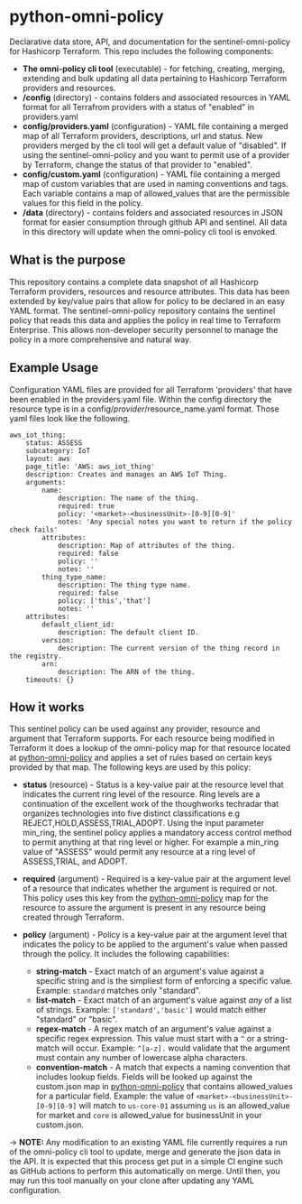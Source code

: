 # python-omni-policy
Declarative data store, API, and documentation for the sentinel-omni-policy for Hashicorp Terraform.  This repo includes the following components:

- **The omni-policy cli tool** (executable) - for fetching, creating, merging, extending and bulk updating all data pertaining to Hashicorp Terraform providers and resources.
- **/config** (directory) - contains folders and associated resources in YAML format for all Terrafrom providers with a status of "enabled" in providers.yaml
- **config/providers.yaml** (configuration) - YAML file containing a merged map of all Terraform providers, descriptions, url and status.  New providers merged by the cli tool will get a default value of "disabled".  If using the sentinel-omni-policy and you want to permit use of a provider by Terraform, change the status of that provider to "enabled".
- **config/custom.yaml** (configuration) - YAML file containing a merged map of custom variables that are used in naming conventions and tags.  Each variable contains a map of allowed_values that are the permissible values for this field in the policy.
- **/data** (directory) - contains folders and associated resources in JSON format for easier consumption through github API and sentinel.  All data in this directory will update when the omni-policy cli tool is envoked.

## What is the purpose
This repository contains a complete data snapshot of all Hashicorp Terraform providers, resources and resource attributes.  This data has been extended by key/value pairs that allow for policy to be declared in an easy YAML format.  The sentinel-omni-policy repository contains the sentinel policy that reads this data and applies the policy in real time to Terraform Enterprise.  This allows non-developer security personnel to manage the policy in a more comprehensive and natural way.

## Example Usage
Configuration YAML files are provided for all Terraform 'providers' that have been enabled in the providers.yaml file.  Within the config directory the resource type is in a config/$provider/$resource_name.yaml format.  Those yaml files look like the following.

```
aws_iot_thing:
    status: ASSESS
    subcategory: IoT
    layout: aws
    page_title: 'AWS: aws_iot_thing'
    description: Creates and manages an AWS IoT Thing.
    arguments:
        name:
            description: The name of the thing.
            required: true
            policy: '<market>-<businessUnit>-[0-9][0-9]'
            notes: 'Any special notes you want to return if the policy check fails'
        attributes:
            description: Map of attributes of the thing.
            required: false
            policy: ''
            notes: ''
        thing_type_name:
            description: The thing type name.
            required: false
            policy: ['this','that']
            notes: ''
    attributes:
        default_client_id:
            description: The default client ID.
        version:
            description: The current version of the thing record in the registry.
        arn:
            description: The ARN of the thing.
    timeouts: {}
```

## How it works
 This sentinel policy can be used against any provider, resource and argument that Terraform supports.  For each resource being modified in Terraform it does a lookup of the omni-policy map for that resource located at [python-omni-policy](https://github.com/openrba/python-omni-policy) and applies a set of rules based on certain keys provided by that map.  The following keys are used by this policy:

 - **status** (resource) - Status is a key-value pair at the resource level that indicates the current ring level of the resource.  Ring levels are a continuation of the excellent work of the thoughworks techradar that organizes technologies into five distinct classifications e.g REJECT,HOLD,ASSESS,TRIAL,ADOPT. Using the input parameter min_ring, the sentinel policy applies a mandatory access control method to permit anything at that ring level or higher.  For example a min_ring value of "ASSESS" would permit any resource at a ring level of ASSESS,TRIAL, and ADOPT.

- **required** (argument) - Required is a key-value pair at the argument level of a resource that indicates whether the argument is required or not.  This policy uses this key from the [python-omni-policy](https://github.com/openrba/python-omni-policy) map for the resource to assure the argument is present in any resource being created through Terraform.

- **policy** (argument) - Policy is a key-value pair at the argument level that indicates the policy to be applied to the argument's value when passed through the policy.  It includes the following capabilities:
    - **string-match** - Exact match of an argument's value against a specific string and is the simpliest form of enforcing a specific value.  Example: `standard` matches only "standard".
    - **list-match** - Exact match of an argument's value against *any* of a list of strings.  Example: `['standard','basic']` would match either "standard" or "basic".
    - **regex-match** - A regex match of an argument's value against a specific regex expression.  This value must start with a `^` or a string-match will occur.  Example: `^[a-z].` would validate that the argument must contain any number of lowercase alpha characters.
    - **convention-match** - A match that expects a naming convention that includes lookup fields.  Fields will be looked up against the custom.json map in [python-omni-policy](https://github.com/openrba/python-omni-policy) that contains allowed_values for a particular field.  Example: the value of `<market>-<businessUnit>-[0-9][0-9]` will match to `us-core-01` assuming `us` is an allowed_value for market and `core` is allowed_value for businessUnit in your custom.json.

-> **NOTE:** Any modification to an existing YAML file currently requires a run of the omni-policy cli tool to update, merge and generate the json data in the API.  It is expected that this process get put in a simple CI engine such as GitHub actions to perform this automatically on merge.  Until then, you may run this tool manually on your clone after updating any YAML configuration.
 
